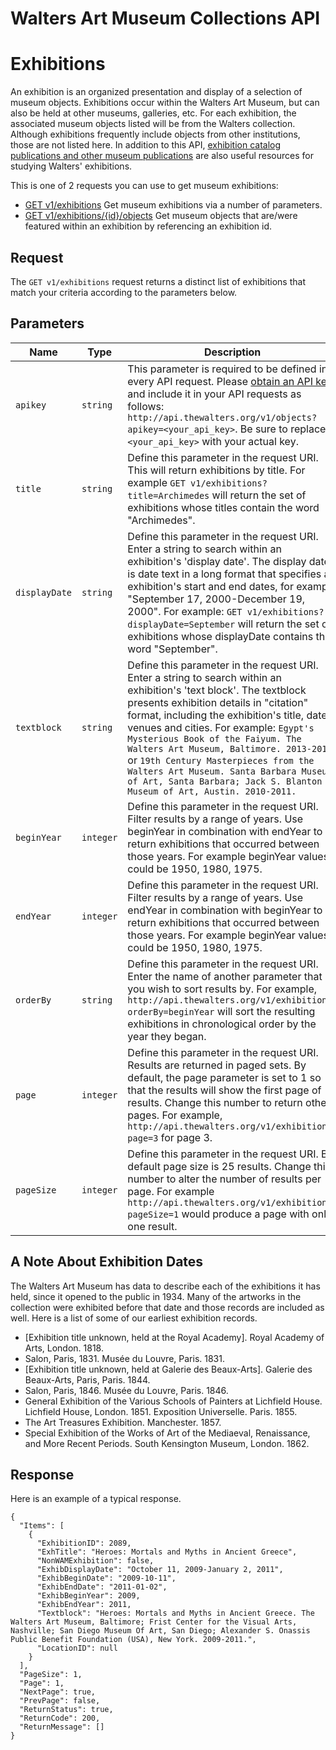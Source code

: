 Walters Art Museum Collections API 
===============================================================================

# Exhibitions 

An exhibition is an organized presentation and display of a selection of museum objects. Exhibitions occur within the Walters Art Museum, but can also be held at other museums, galleries, etc. For each exhibition, the associated museum objects listed will be from the Walters collection. Although exhibitions frequently include objects from other institutions, those are not listed here. In addition to this API, [exhibition catalog publications and other museum publications](http://www.worldcat.org/search?q=au%3AWalters+Art+Museum+%28Baltimore%2C+Md.%29&qt=hot_author) are also useful resources for studying Walters' exhibitions.

This is one of 2 requests you can use to get museum exhibitions:
- [GET v1/exhibitions](exhibitions-get.md) Get museum exhibitions via a number of parameters.
- [GET v1/exhibitions/{id}/objects](exhibitions-objects.md) Get museum objects that are/were featured within an exhibition by referencing an exhibition id.


## Request

The `GET v1/exhibitions` request returns a distinct list of exhibitions that match your criteria according to the parameters below. 


## Parameters

Name | Type | Description
-----|------|--------------
`apikey` | `string` | This parameter is required to be defined in every API request. Please [obtain an API key](http://api.thewalters.org/) and include it in your API requests as follows: `http://api.thewalters.org/v1/objects?apikey=<your_api_key>`. Be sure to replace `<your_api_key>` with your actual key. 
`title` | `string` | Define this parameter in the request URI. This will return exhibitions by title. For example `GET v1/exhibitions?title=Archimedes` will return the set of exhibitions whose titles contain the word "Archimedes".
`displayDate` | `string` |  Define this parameter in the request URI. Enter a string to search within an exhibition's 'display date'. The display date is date text in a long format that specifies an exhibition's start and end dates, for example "September 17, 2000-December 19, 2000". For example:  `GET v1/exhibitions?displayDate=September` will return the set of exhibitions whose displayDate contains the word "September". 
`textblock` | `string` | Define this parameter in the request URI. Enter a string to search within an exhibition's 'text block'. The textblock presents exhibition details in "citation" format, including the exhibition's title, dates, venues and cities. For example: `Egypt's Mysterious Book of the Faiyum. The Walters Art Museum, Baltimore. 2013-2015.` or `19th Century Masterpieces from the Walters Art Museum. Santa Barbara Museum of Art, Santa Barbara; Jack S. Blanton Museum of Art, Austin. 2010-2011.`
`beginYear` | `integer` | Define this parameter in the request URI. Filter results by a range of years. Use beginYear in combination with endYear to return exhibitions that occurred between those years. For example beginYear values could be 1950, 1980, 1975.
`endYear` | `integer` | Define this parameter in the request URI. Filter results by a range of years. Use endYear in combination with beginYear to return exhibitions that occurred between those years. For example beginYear values could be 1950, 1980, 1975.
`orderBy` | `string` | Define this parameter in the request URI. Enter the name of another parameter that you wish to sort results by. For example, `http://api.thewalters.org/v1/exhibitions?orderBy=beginYear` will sort the resulting exhibitions in chronological order by the year they began.
`page` | `integer` | Define this parameter in the request URI. Results are returned in paged sets. By default, the page parameter is set to 1 so that the results will show the first page of results. Change this number to return other pages. For example, `http://api.thewalters.org/v1/exhibitions?page=3` for page 3. 
`pageSize` | `integer` | Define this parameter in the request URI. By default page size is 25 results. Change this number to alter the number of results per page. For example `http://api.thewalters.org/v1/exhibitions?pageSize=1` would produce a page with only one result.

## A Note About Exhibition Dates

The Walters Art Museum has data to describe each of the exhibitions it has held, since it opened to the public in 1934. Many of the artworks in the collection were exhibited before that date and those records are included as well. Here is a list of some of our earliest exhibition records.

- [Exhibition title unknown, held at the Royal Academy]. Royal Academy of Arts, London. 1818.
- Salon, Paris, 1831. Musée du Louvre, Paris. 1831.
- [Exhibition title unknown, held at Galerie des Beaux-Arts]. Galerie des Beaux-Arts, Paris, Paris. 1844.
- Salon, Paris, 1846. Musée du Louvre, Paris. 1846.
- General Exhibition of the Various Schools of Painters at Lichfield House. Lichfield House, London. 1851. Exposition Universelle. Paris. 1855.
- The Art Treasures Exhibition. Manchester. 1857. 
- Special Exhibition of the Works of Art of the Mediaeval, Renaissance, and More Recent Periods. South Kensington Museum, London. 1862.

## Response

Here is an example of a typical response.

```
{
  "Items": [
    {
      "ExhibitionID": 2089,
      "ExhTitle": "Heroes: Mortals and Myths in Ancient Greece",
      "NonWAMExhibition": false,
      "ExhibDisplayDate": "October 11, 2009-January 2, 2011",
      "ExhibBeginDate": "2009-10-11",
      "ExhibEndDate": "2011-01-02",
      "ExhibBeginYear": 2009,
      "ExhibEndYear": 2011,
      "Textblock": "Heroes: Mortals and Myths in Ancient Greece. The Walters Art Museum, Baltimore; Frist Center for the Visual Arts, Nashville; San Diego Museum Of Art, San Diego; Alexander S. Onassis Public Benefit Foundation (USA), New York. 2009-2011.",
      "LocationID": null
    }
  ],
  "PageSize": 1,
  "Page": 1,
  "NextPage": true,
  "PrevPage": false,
  "ReturnStatus": true,
  "ReturnCode": 200,
  "ReturnMessage": []
}
```
